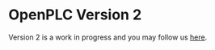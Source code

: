 # OpenPLC Version 2

Version 2 is a work in progress and you may follow us [here](https://github.com/VishnuEaswaran/OpenPLC/tree/master/Resources/OpenPLCv2).
